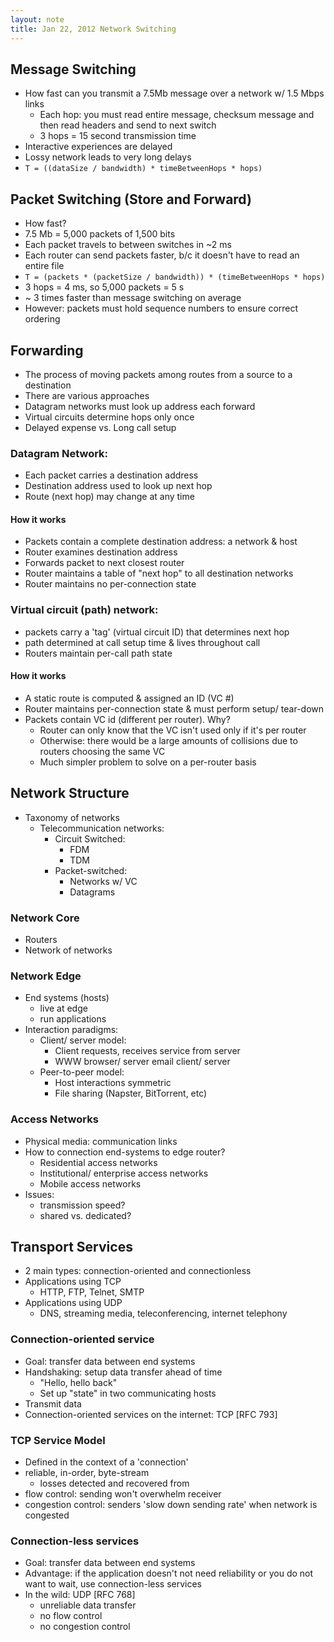 ```yaml
---
layout: note
title: Jan 22, 2012 Network Switching
---
```


## Message Switching ##
- How fast can you transmit a 7.5Mb message over a network w/ 1.5 Mbps links
	- Each hop: you must read entire message, checksum message and then read headers and send to next switch
	- 3 hops = 15 second transmission time
- Interactive experiences are delayed
- Lossy network leads to very long delays
- `T = ((dataSize / bandwidth) * timeBetweenHops * hops)`

## Packet Switching (Store and Forward) ##
- How fast?
- 7.5 Mb = 5,000 packets of 1,500 bits
- Each packet travels to between switches in ~2 ms
- Each router can send packets faster, b/c it doesn't have to read an entire file
- `T = (packets * (packetSize / bandwidth)) * (timeBetweenHops * hops)`
- 3 hops = 4 ms, so 5,000 packets = 5 s
- ~ 3 times faster than message switching on average
- However: packets must hold sequence numbers to ensure correct ordering

## Forwarding ##
- The process of moving packets among routes from a source to a destination
- There are various approaches
- Datagram networks must look up address each forward
- Virtual circuits determine hops only once
- Delayed expense vs. Long call setup

### Datagram Network: ###
- Each packet carries a destination address
- Destination address used to look up next hop
- Route (next hop) may change at any time

#### How it works ####
- Packets contain a complete destination address: a network & host
- Router examines destination address
- Forwards packet to next closest router
- Router maintains a table of "next hop" to all destination networks
- Router maintains no per-connection state

### Virtual circuit (path) network: ###
- packets carry a 'tag' (virtual circuit ID) that determines next hop
- path determined at call setup time & lives throughout call
- Routers maintain per-call path state

#### How it works ####
- A static route is computed & assigned an ID (VC #)
- Router maintains per-connection state & must perform setup/ tear-down
- Packets contain VC id (different per router).  Why?
	- Router can only know that the VC isn't used only if it's per router
	- Otherwise: there would be a large amounts of collisions due to routers choosing the same VC
	- Much simpler problem to solve on a per-router basis

## Network Structure ##
- Taxonomy of networks
	- Telecommunication networks:
		- Circuit Switched:
			- FDM
			- TDM
		- Packet-switched:
			- Networks w/ VC
			- Datagrams

### Network Core ###
- Routers
- Network of networks

### Network Edge ###
- End systems (hosts)
	- live at edge
	- run applications
- Interaction paradigms:
	- Client/ server model:
		- Client requests, receives service from server
		- WWW browser/ server email client/ server
	- Peer-to-peer model:
		- Host interactions symmetric
		- File sharing (Napster, BitTorrent, etc)

### Access Networks ###
- Physical media: communication links
- How to connection end-systems to edge router?
	- Residential access networks
	- Institutional/ enterprise access networks
	- Mobile access networks
- Issues:
	- transmission speed?
	- shared vs. dedicated?

## Transport Services ##
- 2 main types: connection-oriented and connectionless
- Applications using TCP
	- HTTP, FTP, Telnet, SMTP
- Applications using UDP
	- DNS, streaming media, teleconferencing, internet telephony

### Connection-oriented service ###
- Goal: transfer data between end systems
- Handshaking: setup data transfer ahead of time
	- "Hello, hello back"
	- Set up "state" in two communicating hosts
- Transmit data
- Connection-oriented services on the internet: TCP [RFC 793]

### TCP Service Model ###
- Defined in the context of a 'connection'
- reliable, in-order, byte-stream
	- losses detected and recovered from
- flow control: sending won't overwhelm receiver
- congestion control: senders 'slow down sending rate' when network is congested

### Connection-less services ###
- Goal: transfer data between end systems
- Advantage: if the application doesn't not need reliability or you do not want to wait, use connection-less services
- In the wild: UDP [RFC 768]
	- unreliable data transfer
	- no flow control
	- no congestion control
